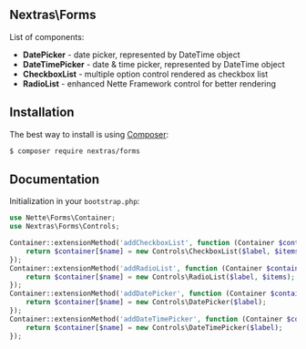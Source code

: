 ## Nextras\Forms

List of components:
- **DatePicker** - date picker, represented by DateTime object
- **DateTimePicker** - date & time picker, represented by DateTime object
- **CheckboxList** - multiple option control rendered as checkbox list 
- **RadioList** - enhanced Nette Framework control for better rendering

## Installation

The best way to install is using [Composer](http://getcomposer.org/):

```sh
$ composer require nextras/forms
```

## Documentation

Initialization in your `bootstrap.php`:

```php
use Nette\Forms\Container;
use Nextras\Forms\Controls;

Container::extensionMethod('addCheckboxList', function (Container $container, $name, $label = NULL, array $items = NULL) {
	return $container[$name] = new Controls\CheckboxList($label, $items);
});
Container::extensionMethod('addRadioList', function (Container $container, $name, $label = NULL, array $items = NULL) {
	return $container[$name] = new Controls\RadioList($label, $items);
});
Container::extensionMethod('addDatePicker', function (Container $container, $name, $label = NULL) {
	return $container[$name] = new Controls\DatePicker($label);
});
Container::extensionMethod('addDateTimePicker', function (Container $container, $name, $label = NULL) {
	return $container[$name] = new Controls\DateTimePicker($label);
});
```
